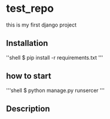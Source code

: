 # test_repo
this is my first django project


## Installation

''shell
$ pip install -r requirements.txt
'''

## how to start
'''shell
$ python manage.py runsercer
'''

## Description
